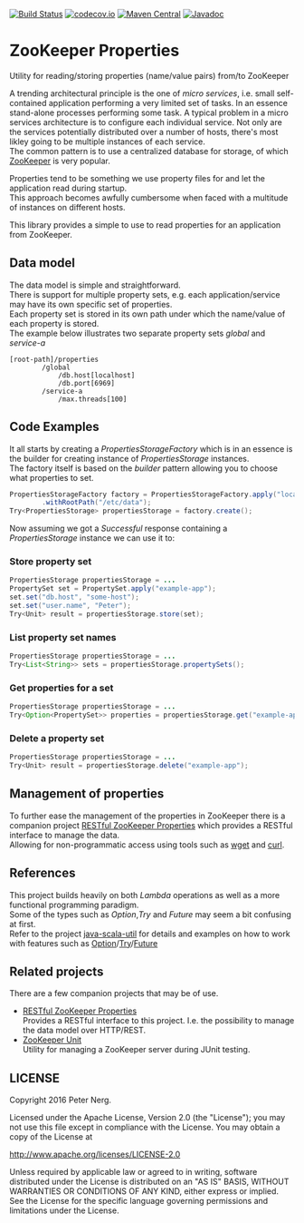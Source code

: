 [![Build Status](https://travis-ci.org/pnerg/zookeeper-properties.svg?branch=master)](https://travis-ci.org/pnerg/zookeeper-properties) [![codecov.io](https://codecov.io/github/pnerg/zookeeper-properties/coverage.svg?branch=master)](https://codecov.io/github/pnerg/zookeeper-properties?branch=master) [![Maven Central](https://maven-badges.herokuapp.com/maven-central/org.dmonix.zookeeper/zookeeper-properties/badge.svg?style=plastic)](https://maven-badges.herokuapp.com/maven-central/org.dmonix.zookeeper/zookeeper-properties) [![Javadoc](http://javadoc-badge.appspot.com/org.dmonix.zookeeper/zookeeper-properties.svg?label=javadoc)](http://javadoc-badge.appspot.com/org.dmonix.zookeeper/zookeeper-properties) 
# ZooKeeper Properties
Utility for reading/storing properties (name/value pairs) from/to ZooKeeper

A trending architectural principle is the one of _micro services_, i.e. small self-contained application performing a very limited set of tasks. In an essence stand-alone processes performing some task. A typical problem in a micro services architecture is to configure each individual service. Not only are the services potentially distributed over a number of hosts, there's most likley going to be multiple instances of each service.  
The common pattern is to use a centralized database for storage, of which [ZooKeeper](https://zookeeper.apache.org/) is very popular.  

Properties tend to be something we use property files for and let the application read during startup.  
This approach becomes awfully cumbersome when faced with a multitude of instances on different hosts.  

This library provides a simple to use to read properties for an application from ZooKeeper.  

## Data model
The data model is simple and straightforward.  
There is support for multiple property sets, e.g. each application/service may have its own specific set of properties.  
Each property set is stored in its own path under which the name/value of each property is stored.  
The example below illustrates two separate property sets _global_ and _service-a_
```
[root-path]/properties
        /global
            /db.host[localhost]
            /db.port[6969]
        /service-a
            /max.threads[100]
```
## Code Examples
It all starts by creating a _PropertiesStorageFactory_ which is in an essence is the builder for creating instance of _PropertiesStorage_ instances.  
The factory itself is based on the _builder_ pattern allowing you to choose what properties to set.
```java
PropertiesStorageFactory factory = PropertiesStorageFactory.apply("localhost:6181")
		.withRootPath("/etc/data");
Try<PropertiesStorage> propertiesStorage = factory.create();
```
Now assuming we got a _Successful_ response containing a _PropertiesStorage_ instance we can use it to:
### Store property set
```java
PropertiesStorage propertiesStorage = ...
PropertySet set = PropertySet.apply("example-app");
set.set("db.host", "some-host");
set.set("user.name", "Peter");
Try<Unit> result = propertiesStorage.store(set);
```

### List property set names
```java
PropertiesStorage propertiesStorage = ...
Try<List<String>> sets = propertiesStorage.propertySets();
```
### Get properties for a set
```java
PropertiesStorage propertiesStorage = ...
Try<Option<PropertySet>> properties = propertiesStorage.get("example-app");
```

### Delete a property set
```java
PropertiesStorage propertiesStorage = ...
Try<Unit> result = propertiesStorage.delete("example-app");
```

## Management of properties
To further ease the management of the properties in ZooKeeper there is a companion project [RESTful ZooKeeper Properties](https://github.com/pnerg/restful-zookeeper-properties) which provides a RESTful interface to manage the data.  
Allowing for non-programmatic access using tools such as [wget](https://www.gnu.org/software/wget/) and [curl](http://man.cx/curl).

## References
This project builds heavily on both _Lambda_ operations as well as a more functional programming paradigm.  
Some of the types such as _Option_,_Try_ and _Future_ may seem a bit confusing at first.  
Refer to the project [java-scala-util](https://github.com/pnerg/java-scala-util) for details and examples on how to work with features such as [Option](https://github.com/pnerg/java-scala-util/wiki/Option)/[Try](https://github.com/pnerg/java-scala-util/wiki/Try)/[Future](https://github.com/pnerg/java-scala-util/wiki/Future)

## Related projects
There are a few companion projects that may be of use.

* [RESTful ZooKeeper Properties](https://github.com/pnerg/restful-zookeeper-properties)  
  Provides a RESTful interface to this project. I.e. the possibility to manage the data model over HTTP/REST.
* [ZooKeeper Unit](https://github.com/pnerg/zookeeper-junit)  
Utility for managing a ZooKeeper server during JUnit testing.

## LICENSE
Copyright 2016 Peter Nerg.

Licensed under the Apache License, Version 2.0 (the "License");
you may not use this file except in compliance with the License.
You may obtain a copy of the License at

<http://www.apache.org/licenses/LICENSE-2.0>

Unless required by applicable law or agreed to in writing, software
distributed under the License is distributed on an "AS IS" BASIS,
WITHOUT WARRANTIES OR CONDITIONS OF ANY KIND, either express or implied.
See the License for the specific language governing permissions and
limitations under the License.
